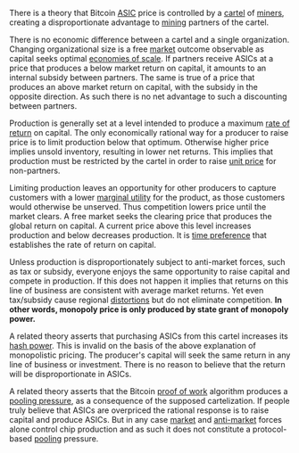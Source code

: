 There is a theory that Bitcoin [ASIC](https://en.wikipedia.org/wiki/Application-specific_integrated_circuit) price is controlled by a [cartel](https://mises.org/library/man-economy-and-state-power-and-market/html/p/1059) of [miners](Glossary#miner), creating a disproportionate advantage to [mining](Glossary#mine) partners of the cartel.

There is no economic difference between a cartel and a single organization. Changing organizational size is a free [market](Glossary#market) outcome observable as capital seeks optimal [economies of scale](https://en.wikipedia.org/wiki/Economies_of_scale). If partners receive ASICs at a price that produces a below market return on capital, it amounts to an internal subsidy between partners. The same is true of a price that produces an above market return on capital, with the subsidy in the opposite direction. As such there is no net advantage to such a discounting between partners.

Production is generally set at a level intended to produce a maximum [rate of return](https://en.wikipedia.org/wiki/Rate_of_return) on capital. The only economically rational way for a producer to raise price is to limit production below that optimum. Otherwise higher price implies unsold inventory, resulting in lower net returns.  This implies that production must be restricted by the cartel in order to raise [unit price](https://en.wikipedia.org/wiki/Unit_price) for non-partners.

Limiting production leaves an opportunity for other producers to capture customers with a lower [marginal utility](https://en.wikipedia.org/wiki/Marginal_utility) for the product, as those customers would otherwise be unserved. Thus competition lowers price until the market clears. A free market seeks the clearing price that produces the global return on capital. A current price above this level increases production and below decreases production. It is [time preference](https://en.wikipedia.org/wiki/Time_preference) that establishes the rate of return on capital.

Unless production is disproportionately subject to anti-market forces, such as tax or subsidy, everyone enjoys the same opportunity to raise capital and compete in production. If this does not happen it implies that returns on this line of business are consistent with average market returns. Yet even tax/subsidy cause regional [distortions](Glossary#distortion) but do not eliminate competition. **In other words, monopoly price is only produced by state grant of monopoly power.**

A related theory asserts that purchasing ASICs from this cartel increases its [hash power](Glossary#hash-power). This is invalid on the basis of the above explanation of monopolistic pricing. The producer's capital will seek the same return in any line of business or investment. There is no reason to believe that the return will be disproportionate in ASICs.

A related theory asserts that the Bitcoin [proof of work](Glossary#proof) algorithm produces a [pooling pressure](Pooling-Pressure-Risk), as a consequence of the supposed cartelization. If people truly believe that ASICs are overpriced the rational response is to raise capital and produce ASICs. But in any case [market](Glossary#variation) and [anti-market](Glossary#distortion) forces alone control chip production and as such it does not constitute a protocol-based [pooling](Glossary#pooling) pressure.
